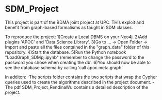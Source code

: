 # SDM_Project
This project is part of the BDMA joint project at UPC. THis exploit and benefit from graph-based formalisms as taught
in SDM classes.

To reproduce the project:
1)Create a Local DBMS on your Neo4j.
2)Add plugins 'APOC' and 'Data Science Library'.
3)Go to ... -> Open Folder -> Import and paste all the files contained in the "graph_data" folder of this repository.
4)Start the database.
5)Run the Python notebook "LoadGraph_SDMpj.ipynb" (remember to change the password to the password you chose when creating the db'.
6)You should now be able to see the database schema by calling 'call apoc.meta.graph'.


In additon:
-The scripts folder contains the two scripts that wrap the Cypher queries used to create the algorithms described in the project document.
-The pdf SDM_Project_RendinaWu contains a detailed description of the project.
